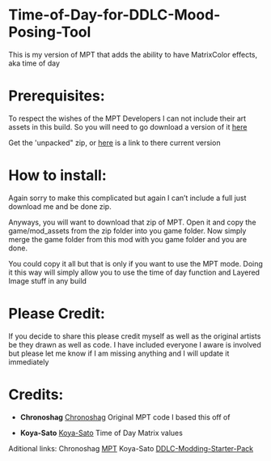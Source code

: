 # Time-of-Day-for-DDLC-Mood-Posing-Tool
This is my version of MPT that adds the ability to have MatrixColor effects, aka time of day

# Prerequisites:
 
To respect the wishes of the MPT Developers I can not include their art assets in this build. So you will need to go download a version of it [here](https://www.reddit.com/r/DDLCMods/comments/emennq/mood_posing_tool_mpt_v10_release_for_ddlc_modding/)

Get the 'unpacked" zip, or [here](https://drive.google.com/drive/folders/136KBThnImX3qABRlMO8YKykM5gtLI_6x) is a link to there current version



# How to install:

Again sorry to make this complicated but again I can’t include a full just download me and be done zip.

Anyways, you will want to download that zip of MPT. Open it and copy the game/mod_assets from the zip folder into you game folder. Now simply merge the game folder from this mod with you game folder and you are done. 

You could copy it all but that is only if you want to use the MPT mode. Doing it this way will simply allow you to use the time of day function and Layered Image stuff in any build


# Please Credit:
If you decide to share this please credit myself as well as the original artists be they drawn as well as code. 
I have included everyone I aware is involved but please let me know if I am missing anything and I will update it immediately 



# Credits:
- **Chronoshag** [Chronoshag](https://www.reddit.com/user/chronoshag/) 
Original MPT code I based this off of


- **Koya-Sato** [Koya-Sato](https://github.com/Koya-Sato) 
Time of Day Matrix values


Aditional links:
Chronoshag [MPT](https://www.reddit.com/r/DDLCMods/comments/emennq/mood_posing_tool_mpt_v10_release_for_ddlc_modding/)
Koya-Sato [DDLC-Modding-Starter-Pack](https://github.com/Koya-Sato/DDLC-Modding-Starter-Pack)


